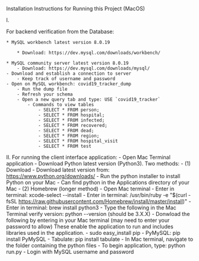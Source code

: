Installation Instructions for Running this Project (MacOS)

I.

For backend verification from the Database:


	* MySQL workbench latest version 8.0.19 
	
		* Download: https://dev.mysql.com/downloads/workbench/ 
		
	* MySQL community server latest version 8.0.19
		- Download: https://dev.mysql.com/downloads/mysql/ 
	- Download and establish a connection to server
		- Keep track of username and password
	- Open on MySQL workbench: covid19_tracker_dump
		- Run the dump file
		- Refresh your schema
		- Open a new query tab and type: USE `covid19_tracker` 
			- Commands to view tables 
				- SELECT * FROM person;
				- SELECT * FROM hospital;
				- SELECT * FROM infected;
				- SELECT * FROM recovered;
				- SELECT * FROM dead;
				- SELECT * FROM region;
				- SELECT * FROM hospital_visit
				- SELECT * FROM test

II.
For running the client interface application:
	- Open Mac Terminal application
	- Download Python latest version (Python3). Two methods:
		- (1) Download
			- Download latest version from: https://www.python.org/downloads/ 
			- Run the python installer to install Python on your Mac
			- Can find python in the Applications directory of your Mac
		- (2) Homebrew (longer method)
			- Open Mac terminal
			- Enter in terminal: xcode-select --install
			- Enter in terminal: /usr/bin/ruby -e "$(curl -fsSL https://raw.githubusercontent.com/Homebrew/install/master/install)"
			- Enter in terminal: brew install python3
		- Type the following in the Mac Terminal verify version: python --version (should be 3.X.X)
	- Donwload the following by entering in your Mac terminal (may need to enter your password to allow)
	  These enable the application to run and includes libraries used in the application.
		- sudo easy_install pip
		- PyMySQL: pip install PyMySQL
		- Tabulate: pip install tabulate
	- In Mac terminal, navigate to the folder containing the python files 
	- To begin application, type: python run.py
	- Login with MySQL username and password
